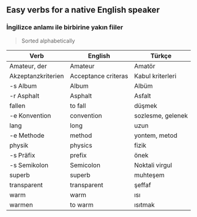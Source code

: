 ## Easy verbs for a native English speaker
### İngilizce anlamı ile birbirine yakın fiiler

> Sorted alphabetically

Verb | English | Türkçe
--- | --- | ---
Amateur, der | Amateur | Amatör
Akzeptanzkriterien | Acceptance criteras | Kabul kriterleri
-s Album | Album | Albüm
-r Asphalt | Asphalt | Asfalt
fallen | to fall | düşmek
-e Konvention | convention | sozlesme, gelenek
lang | long | uzun
-e Methode | method | yontem, metod
physik | physics | fizik
-s Präfix | prefix | önek
-s Semikolon | Semicolon | Noktali virgul
superb | superb | muhteşem
transparent | transparent | şeffaf
warm | warm | ısı
warmen | to warm | ısıtmak
